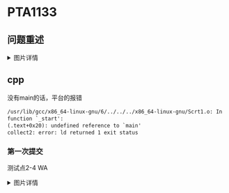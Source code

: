 # PTA1133

## 问题重述
<details><summary>图片详情</summary><img src="https://raw.githubusercontent.com/ednow/cloudimg/main/githubio/20210714121109.png" alt="找不到图片(Image not found)" onerror="this.onerror=null;this.src='https://gitee.com/ednow/cloudimg/raw/main/githubio/20210714121109.png';" /></details>


## cpp
没有main的话，平台的报错
```shell
/usr/lib/gcc/x86_64-linux-gnu/6/../../../x86_64-linux-gnu/Scrt1.o: In function `_start':
(.text+0x20): undefined reference to `main'
collect2: error: ld returned 1 exit status
```

### 第一次提交
测试点2-4 WA

<details><summary>图片详情</summary><img src="https://raw.githubusercontent.com/ednow/cloudimg/main/githubio/20210714134301.png" alt="找不到图片(Image not found)" onerror="this.onerror=null;this.src='https://gitee.com/ednow/cloudimg/raw/main/githubio/20210714134301.png';" /></details>